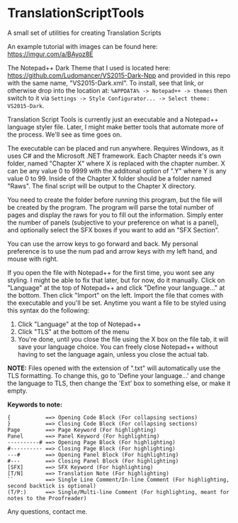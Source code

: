 # TranslationScriptTools
A small set of utilities for creating Translation Scripts

An example tutorial with images can be found here: https://imgur.com/a/BAyoz8E

The Notepad++ Dark Theme that I used is located here: https://github.com/Ludomancer/VS2015-Dark-Npp and provided in this repo with the same name, "VS2015-Dark.xml".
To install, see that link, or otherwise drop into the location at: `%APPDATA% -> Notepad++ -> themes` then switch to it via `Settings -> Style Configurator... -> Select theme: VS2015-Dark`.

Translation Script Tools is currently just an executable and a Notepad++ language styler file.
Later, I might make better tools that automate more of the process. We'll see as time goes on.

The executable can be placed and run anywhere. Requires Windows, as it uses C# and the Microsoft .NET framework.
Each Chapter needs it's own folder, named "Chapter X" where X is replaced with the chapter number.
X can be any value 0 to 9999 with the additonal option of ".Y" where Y is any value 0 to 99.
Inside of the Chapter X folder should be a folder named "Raws". The final script will be output to the Chapter X directory.

You need to create the folder before running this program, but the file will be created by the program.
The program will parse the total number of pages and display the raws for you to fill out the information.
Simply enter the number of panels (subjective to your preference on what is a panel), and optionally select the SFX boxes if you want to add an "SFX Section".

You can use the arrow keys to go forward and back. My personal preference is to use the num pad and arrow keys with my left hand, and mouse with right.

If you open the file with Notepad++ for the first time, you wont see any styling. I might be able to fix that later, but for now, do it manually.
Click on "Language" at the top of Notepad++ and click "Define your language..." at the bottom. Then click "Import" on the left.
Import the file that comes with the executable and you'll be set. Anytime you want a file to be styled using this syntax do the following:

1. Click "Language" at the top of Notepad++
2. Click "TLS" at the bottom of the menu
3. You're done, until you close the file using the X box on the file tab, it will save your language choice.
You can freely close Notepad++ without having to set the language again, unless you close the actual tab.

**NOTE:** Files opened with the extension of ".txt" will automatically use the TLS formatting. To change this, go to 'Define your language...' and change the language to TLS, then change the 'Ext' box to something else, or make it empty.

**Keywords to note:**
```
{           ==> Opening Code Block (For collapsing sections)
}           ==> Closing Code Block (For collapsing sections)
Page        ==> Page Keyword (For highlighting)
Panel       ==> Panel Keyword (For highlighting)
----------# ==> Opening Page Block (For highlighting)
#---------- ==> Closing Page Block (For highlighting)
---#        ==> Opening Panel Block (For highlighting)
#---        ==> Closing Panel Block (For highlighting)
[SFX]       ==> SFX Keyword (For highlighting)
[T/N]       ==> Translation Note (For highlighting)
``          ==> Single Line Comment/In-line Comment (For highlighting, second backtick is optional)
(T/P:)      ==> Single/Multi-line Comment (For highlighting, meant for notes to the Proofreader)
```
Any questions, contact me.